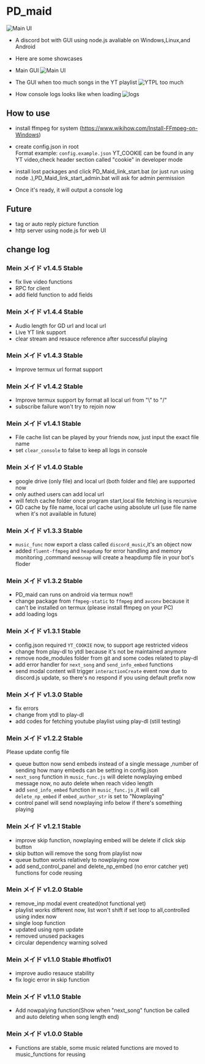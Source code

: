 # PD_maid

![Main UI](./readme_assets/banner.png)


- A discord bot with GUI using node.js avaliable on Windows,Linux,and Android
- Here are some showcases

- Main GUI
![Main UI](./readme_assets/main_UI.png)
- The GUI when too much songs in the YT playlist
![YTPL too much](./readme_assets/ytpl_toomuch.png)
- How console logs looks like when loading
![logs](./readme_assets/console_logs.png)

## How to use

- install ffmpeg for system (https://www.wikihow.com/Install-FFmpeg-on-Windows)

- create config.json in root</br>
Format example: `config.example.json`
YT_COOKIE can be found in any YT video,check header section called "cookie" in developer mode</br>
- install lost packages and click PD_Maid_link_start.bat (or just run using node .),PD_Maid_link_start_admin.bat will ask for admin permission</br>
- Once it's ready, it will output a console log</br>

## Future

- tag or auto reply picture function
- http server using node.js for web UI

## change log

### Mein メイド v1.4.5 Stable
- fix live video functions
- RPC for client
- add field function to add fields

### Mein メイド v1.4.4 Stable
- Audio length for GD url and local url
- Live YT link support
- clear stream and resauce reference after successful playing

### Mein メイド v1.4.3 Stable
- Improve termux url format support

### Mein メイド v1.4.2 Stable
- Improve termux support by format all local url from "\\" to "/"
- subscribe failure won't try to rejoin now

### Mein メイド v1.4.1 Stable
- File cache list can be played by your friends now, just input the exact file name
- set `clear_console` to false to keep all logs in console

### Mein メイド v1.4.0 Stable
- google drive (only file) and local url (both folder and file) are supported now
- only authed users can add local url
- will fetch cache folder once program start,local file fetching is recursive
- GD cache by file name, local url cache using absolute url (use file name when it's not available in future)

### Mein メイド v1.3.3 Stable
- `music_func` now export a class called `discord_music`,it's an object now
- added `fluent-ffmpeg` and `heapdump` for error handling and memory monitoring ,command `memsnap` will create a heapdump file in your bot's floder

### Mein メイド v1.3.2 Stable
- PD_maid can runs on android via termux now!!
- change package from `ffmpeg-static` to `ffmpeg` and `avconv` because it can't be installed on termux (please install ffmpeg on your PC)
- add loading logs

### Mein メイド v1.3.1 Stable
- config.json required `YT_COOKIE` now, to support age restricted videos
- change from play-dl to ytdl because it's not be maintained anymore
- remove node_modules folder from git and some codes related to play-dl
- add error handler for `next_song` and `send_info_embed` functions
- send modal content will trigger `interactionCreate` event now due to discord.js update, so there's no respond if you using default prefix now

### Mein メイド v1.3.0 Stable
- fix errors
- change from ytdl to play-dl
- add codes for fetching youtube playlist using play-dl (still testing)

### Mein メイド v1.2.2 Stable
Please update config file
- queue button now send embeds instead of a single message ,number of sending how many embeds can be setting in config.json
- `next_song` function in `music_func.js` will delete nowplaying embed message now, no auto delete when reach video length
- add `send_info_embed` function in `music_func.js` ,it will call `delete_np_embed` if `embed_author_str` is set to "Nowplaying"
- control panel will send nowplaying info below if there's something playing

### Mein メイド v1.2.1 Stable
- improve skip function, nowplaying embed will be delete if click skip button
- skip button will remove the song from playlist now
- queue button works relatively to nowplaying now
- add send_control_panel and delete_np_embed (no error catcher yet) functions for code reusing

### Mein メイド v1.2.0 Stable
- remove_inp modal event created(not functional yet)
- playlist works different now, list won't shift if set loop to all,controlled using index now
- single loop function
- updated using npm update
- removed unused packages
- circular dependency warning solved

### Mein メイド v1.1.0 Stable #hotfix01
- improve audio resauce stability
- fix logic error in skip function

### Mein メイド v1.1.0 Stable
- Add nowpalying function(Show when "next_song" function be called and auto deleting when song length end)

### Mein メイド v1.0.0 Stable
- Functions are stable, some music related functions are moved to music_functions for reusing

 
